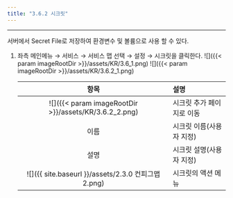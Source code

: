 ```yaml
---
title: "3.6.2 시크릿"
---
```


---
서버에서 Secret File로 저장하여 환경변수 및 볼륨으로 사용 할 수 있다.

1. 좌측 메인메뉴 → 서비스 → 서비스 맵 선택 → 설정 → 시크릿을 클릭한다.
    ![]({{< param imageRootDir >}}/assets/KR/3.6_1.png)
    ![]({{< param imageRootDir >}}/assets/KR/3.6.2_1.png)

    |                              **항목**                              | **설명**           |
    | :--------------------------------------------------------------: | :--------------- |
    | ![]({{< param imageRootDir >}}/assets/KR/3.6.2_2.png) | 시크릿 추가 페이지로 이동   |
    |                                이름                                | 시크릿 이름\(사용자 지정\) |
    |                                설명                                | 시크릿 설명\(사용자 지정\) |
    |          ![]({{ site.baseurl }}/assets/2.3.0 컨피그맵2.png)          | 시크릿의 액션 메뉴       |
